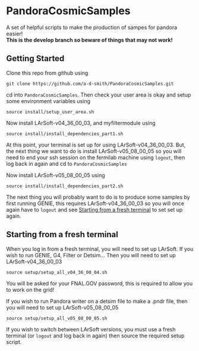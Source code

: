 PandoraCosmicSamples
====================
A set of helpful scripts to make the production of sampes for pandora easier!  
**This is the develop branch so beware of things that may not work!**



Getting Started
---------------
Clone this repo from github using
```
git clone https://github.com/a-d-smith/PandoraCosmicSamples.git
```

cd into `PandoraCosmicSamples`. Then check your user area is okay and setup some environment variables using
```
source install/setup_user_area.sh
```

Now install LArSoft-v04_36_00_03, and myfiltermodule using
```
source install/install_dependencies_part1.sh
```

At this point, your terminal is set up for using LArSoft-v04_36_00_03. 
But, the next thing we want to do is install LArSoft-v05_08_00_05 so you will need to end your ssh session on the fermilab machine using `logout`, 
then log back in again and cd to `PandoraCosmicSamples`

Now install LArSoft-v05_08_00_05 using
```
source install/install_dependencies_part2.sh
```

The next thing you will probably want to do is to produce some samples by first running GENIE, this requires LArSoft-v04_36_00_03 so you will
once again have to `logout` and see [Starting from a fresh terminal](#Starting-from-a-fresh-terminal) to set set up again.


Starting from a fresh terminal
------------------------------
When you log in from a fresh terminal, you will need to set up LArSoft.
If you wish to run GENIE, G4, Filter or Detsim... Then you will need to set up LArSoft-v04_36_00_03
```
source setup/setup_all_v04_36_00_04.sh
```
You will be asked for your FNAL.GOV password, this is required to allow you to work on the grid!

If you wish to run Pandora writer on a detsim file to make a .pndr file, then you will need to set up LArSoft-v05_08_00_05
```
source setup/setup_all_v05_08_00_05.sh
```

If you wish to switch between LArSoft versions, you must use a fresh terminal (or `logout` and log back in again) then source the required setup script.



